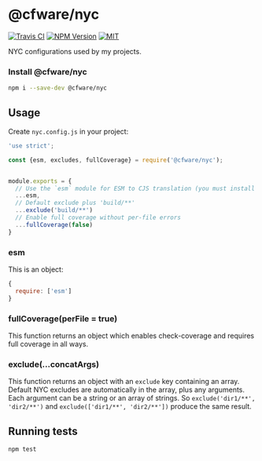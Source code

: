 # @cfware/nyc

[![Travis CI][travis-image]][travis-url]
[![NPM Version][npm-image]][npm-url]
[![MIT][license-image]](LICENSE)

NYC configurations used by my projects.

### Install @cfware/nyc

```sh
npm i --save-dev @cfware/nyc
```

## Usage

Create `nyc.config.js` in your project:
```js
'use strict';

const {esm, excludes, fullCoverage} = require('@cfware/nyc');


module.exports = {
  // Use the `esm` module for ESM to CJS translation (you must install esm)
  ...esm,
  // Default exclude plus 'build/**'
  ...exclude('build/**')
  // Enable full coverage without per-file errors
  ...fullCoverage(false)
}
```

### esm

This is an object:
```js
{
  require: ['esm']
}
```

### fullCoverage(perFile = true)

This function returns an object which enables check-coverage and requires full
coverage in all ways.

### exclude(...concatArgs)

This function returns an object with an `exclude` key containing an array.  Default
NYC excludes are automatically in the array, plus any arguments.  Each argument can
be a string or an array of strings.  So `exclude('dir1/**', 'dir2/**')` and
`exclude(['dir1/**', 'dir2/**'])` produce the same result.

## Running tests

```sh
npm test
```

[npm-image]: https://img.shields.io/npm/v/@cfware/nyc.svg
[npm-url]: https://npmjs.org/package/@cfware/nyc
[travis-image]: https://travis-ci.org/cfware/cfware-nyc.svg?branch=master
[travis-url]: https://travis-ci.org/cfware/cfware-nyc
[license-image]: https://img.shields.io/github/license/cfware/cfware-nyc.svg
